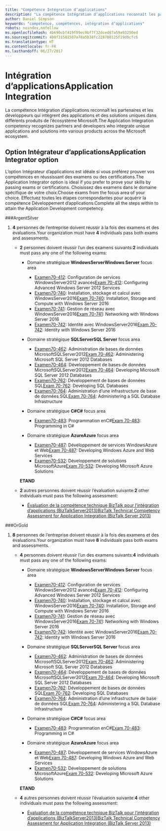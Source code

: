 ```yaml
---
title: "Compétence Intégration d’applications"
description: "La compétence Intégration d’applications reconnaît les partenaires et les développeurs qui intègrent des applications et des solutions uniques dans différents produits de l’écosystème Microsoft."
author: Daniel Simpson
keywords: "compétence, compétences, intégration d’applications"
robots: noindex,nofollow
ms.openlocfilehash: 4b690cbf419f99ec9bf7f32dced87a59a93250ed
ms.sourcegitcommit: 400f31501507a78a5b38fc228780125f19d0cfc6
ms.translationtype: HT
ms.contentlocale: fr-FR
ms.lasthandoff: 06/27/2017
---
```

# <a name="application-integration"></a><span data-ttu-id="337ac-104">Intégration d’applications</span><span class="sxs-lookup"><span data-stu-id="337ac-104">Application Integration</span></span> 
<span data-ttu-id="337ac-105">La compétence Intégration d’applications reconnaît les partenaires et les développeurs qui intègrent des applications et des solutions uniques dans différents produits de l’écosystème Microsoft.</span><span class="sxs-lookup"><span data-stu-id="337ac-105">The Application Integration competency recognizes partners and developers who integrate unique applications and solutions into various products across the Microsoft ecosystem.</span></span> 

## <a name="application-integrator-option"></a><span data-ttu-id="337ac-106">Option Intégrateur d’applications</span><span class="sxs-lookup"><span data-stu-id="337ac-106">Application Integrator option</span></span>

<span data-ttu-id="337ac-107">L’option Intégrateur d’applications est idéale si vous préférez prouver vos compétences en réussissant des examens ou des certifications.</span><span class="sxs-lookup"><span data-stu-id="337ac-107">The Application Integrator option is ideal if you prefer to prove your skills by passing exams or certifications.</span></span> <span data-ttu-id="337ac-108">Choisissez des examens dans le domaine spécifique de votre choix.</span><span class="sxs-lookup"><span data-stu-id="337ac-108">Choose exams from the focus area of your choice.</span></span> <span data-ttu-id="337ac-109">Effectuez toutes les étapes correspondantes pour acquérir la compétence Développement d’applications.</span><span class="sxs-lookup"><span data-stu-id="337ac-109">Complete all the steps within to attain the Application Development competency.</span></span>

###<a name="silver"></a><span data-ttu-id="337ac-110">Argent</span><span class="sxs-lookup"><span data-stu-id="337ac-110">Silver</span></span>
1. <span data-ttu-id="337ac-111">**4** personnes de l’entreprise doivent réussir à la fois des examens et des évaluations.</span><span class="sxs-lookup"><span data-stu-id="337ac-111">Your organization must have **4** individuals pass both exams and assessments.</span></span>

    - <span data-ttu-id="337ac-112">**2** personnes doivent réussir l’un des examens suivants:</span><span class="sxs-lookup"><span data-stu-id="337ac-112">**2** individuals must pass any one of the following exams:</span></span>

        - <span data-ttu-id="337ac-113">Domaine stratégique **WindowsServer**</span><span class="sxs-lookup"><span data-stu-id="337ac-113">**Windows Server** focus area</span></span>
            - <span data-ttu-id="337ac-114">[Examen70-412](https://www.microsoft.com/en-us/learning/exam-70-412.aspx): Configuration de services WindowsServer2012 avancés</span><span class="sxs-lookup"><span data-stu-id="337ac-114">[Exam 70-412](https://www.microsoft.com/en-us/learning/exam-70-412.aspx): Configuring Advanced Windows Server 2012 Services</span></span>
            - <span data-ttu-id="337ac-115">[Examen70-740](https://www.microsoft.com/en-us/learning/exam-70-740.aspx): Installation, stockage et calcul avec WindowsServer2016</span><span class="sxs-lookup"><span data-stu-id="337ac-115">[Exam 70-740](https://www.microsoft.com/en-us/learning/exam-70-740.aspx): Installation, Storage and Compute with Windows Server 2016</span></span>
            - <span data-ttu-id="337ac-116">[Examen70-741](https://www.microsoft.com/en-us/learning/exam-70-741.aspx): Gestion de réseau avec WindowsServer2016</span><span class="sxs-lookup"><span data-stu-id="337ac-116">[Exam 70-741](https://www.microsoft.com/en-us/learning/exam-70-741.aspx): Networking with Windows Server 2016</span></span>
            - <span data-ttu-id="337ac-117">[Examen70-742](https://www.microsoft.com/en-us/learning/exam-70-742.aspx): Identité avec WindowsServer2016</span><span class="sxs-lookup"><span data-stu-id="337ac-117">[Exam 70-742](https://www.microsoft.com/en-us/learning/exam-70-742.aspx): Identity with Windows Server 2016</span></span>

        - <span data-ttu-id="337ac-118">Domaine stratégique **SQLServer**</span><span class="sxs-lookup"><span data-stu-id="337ac-118">**SQL Server** focus area</span></span>

            - <span data-ttu-id="337ac-119">[Examen70-462](https://www.microsoft.com/en-us/learning/exam-70-462.aspx): Administration de bases de données MicrosoftSQLServer2012</span><span class="sxs-lookup"><span data-stu-id="337ac-119">[Exam 70-462](https://www.microsoft.com/en-us/learning/exam-70-462.aspx): Administering Microsoft SQL Server 2012 Databases</span></span>
            - <span data-ttu-id="337ac-120">[Examen70-464](https://www.microsoft.com/en-us/learning/exam-70-464.aspx): Développement de bases de données MicrosoftSQLServer2012</span><span class="sxs-lookup"><span data-stu-id="337ac-120">[Exam 70-464](https://www.microsoft.com/en-us/learning/exam-70-464.aspx): Developing Microsoft SQL Server 2012 Databases</span></span>
            - <span data-ttu-id="337ac-121">[Examen70-762](https://www.microsoft.com/en-us/learning/exam-70-762.aspx): Développement de bases de données SQL</span><span class="sxs-lookup"><span data-stu-id="337ac-121">[Exam 70-762](https://www.microsoft.com/en-us/learning/exam-70-762.aspx): Developing SQL Databases</span></span>
            - <span data-ttu-id="337ac-122">[Examen70-764](https://www.microsoft.com/en-us/learning/exam-70-764.aspx): Administration d’une infrastructure de base de données SQL</span><span class="sxs-lookup"><span data-stu-id="337ac-122">[Exam 70-764](https://www.microsoft.com/en-us/learning/exam-70-764.aspx): Administering a SQL Database Infrastructure</span></span>

        - <span data-ttu-id="337ac-123">Domaine stratégique **C#**</span><span class="sxs-lookup"><span data-stu-id="337ac-123">**C#** focus area</span></span> 

            - <span data-ttu-id="337ac-124">[Examen70-483](https://www.microsoft.com/en-us/learning/exam-70-483.aspx): Programmation enC#</span><span class="sxs-lookup"><span data-stu-id="337ac-124">[Exam 70-483](https://www.microsoft.com/en-us/learning/exam-70-483.aspx): Programming in C#</span></span>

        - <span data-ttu-id="337ac-125">Domaine stratégique **Azure**</span><span class="sxs-lookup"><span data-stu-id="337ac-125">**Azure** focus area</span></span>

            - <span data-ttu-id="337ac-126">[Examen70-487](https://www.microsoft.com/en-us/learning/exam-70-487.aspx): Développement de services WindowsAzure et Web</span><span class="sxs-lookup"><span data-stu-id="337ac-126">[Exam 70-487](https://www.microsoft.com/en-us/learning/exam-70-487.aspx): Developing Windows Azure and Web Services</span></span>
            - <span data-ttu-id="337ac-127">[Examen70-532](https://www.microsoft.com/en-us/learning/exam-70-532.aspx): Développement de solutions MicrosoftAzure</span><span class="sxs-lookup"><span data-stu-id="337ac-127">[Exam 70-532](https://www.microsoft.com/en-us/learning/exam-70-532.aspx): Developing Microsoft Azure Solutions</span></span>

        **<span data-ttu-id="337ac-128">ET</span><span class="sxs-lookup"><span data-stu-id="337ac-128">AND</span></span>**

    - <span data-ttu-id="337ac-129">**2** autres personnes doivent réussir l’évaluation suivante:</span><span class="sxs-lookup"><span data-stu-id="337ac-129">**2** other individuals must pass the following assessment:</span></span>

        - [<span data-ttu-id="337ac-130">Évaluation de la compétence technique BizTalk pour l’intégration d’applications (BizTalkServer2013)</span><span class="sxs-lookup"><span data-stu-id="337ac-130">BizTalk Technical Competency Assessment for Application Integration (BizTalk Server 2013)</span></span>](https://partneruniversity.microsoft.com/?whr=uri:MicrosoftAccount&courseId=12286&scoId=Id3XwITSB_2805299993)

###<a name="gold"></a><span data-ttu-id="337ac-131">Or</span><span class="sxs-lookup"><span data-stu-id="337ac-131">Gold</span></span>
1. <span data-ttu-id="337ac-132">**8** personnes de l’entreprise doivent réussir à la fois des examens et des évaluations.</span><span class="sxs-lookup"><span data-stu-id="337ac-132">Your organization must have **8** individuals pass both exams and assessments.</span></span>

    - <span data-ttu-id="337ac-133">**4** personnes doivent réussir l’un des examens suivants:</span><span class="sxs-lookup"><span data-stu-id="337ac-133">**4** individuals must pass any one of the following exams:</span></span>

        - <span data-ttu-id="337ac-134">Domaine stratégique **WindowsServer**</span><span class="sxs-lookup"><span data-stu-id="337ac-134">**Windows Server** focus area</span></span>

            - <span data-ttu-id="337ac-135">[Examen70-412](https://www.microsoft.com/en-us/learning/exam-70-412.aspx): Configuration de services WindowsServer2012 avancés</span><span class="sxs-lookup"><span data-stu-id="337ac-135">[Exam 70-412](https://www.microsoft.com/en-us/learning/exam-70-412.aspx): Configuring Advanced Windows Server 2012 Services</span></span>
            - <span data-ttu-id="337ac-136">[Examen70-740](https://www.microsoft.com/en-us/learning/exam-70-740.aspx): Installation, stockage et calcul avec WindowsServer2016</span><span class="sxs-lookup"><span data-stu-id="337ac-136">[Exam 70-740](https://www.microsoft.com/en-us/learning/exam-70-740.aspx): Installation, Storage and Compute with Windows Server 2016</span></span>
            - <span data-ttu-id="337ac-137">[Examen70-741](https://www.microsoft.com/en-us/learning/exam-70-741.aspx): Gestion de réseau avec WindowsServer2016</span><span class="sxs-lookup"><span data-stu-id="337ac-137">[Exam 70-741](https://www.microsoft.com/en-us/learning/exam-70-741.aspx): Networking with Windows Server 2016</span></span>
            - <span data-ttu-id="337ac-138">[Examen70-742](https://www.microsoft.com/en-us/learning/exam-70-742.aspx): Identité avec WindowsServer2016</span><span class="sxs-lookup"><span data-stu-id="337ac-138">[Exam 70-742](https://www.microsoft.com/en-us/learning/exam-70-742.aspx): Identity with Windows Server 2016</span></span>

        - <span data-ttu-id="337ac-139">Domaine stratégique **SQLServer**</span><span class="sxs-lookup"><span data-stu-id="337ac-139">**SQL Server** focus area</span></span>

            - <span data-ttu-id="337ac-140">[Examen70-462](https://www.microsoft.com/en-us/learning/exam-70-462.aspx): Administration de bases de données MicrosoftSQLServer2012</span><span class="sxs-lookup"><span data-stu-id="337ac-140">[Exam 70-462](https://www.microsoft.com/en-us/learning/exam-70-462.aspx): Administering Microsoft SQL Server 2012 Databases</span></span>
            - <span data-ttu-id="337ac-141">[Examen70-464](https://www.microsoft.com/en-us/learning/exam-70-464.aspx): Développement de bases de données MicrosoftSQLServer2012</span><span class="sxs-lookup"><span data-stu-id="337ac-141">[Exam 70-464](https://www.microsoft.com/en-us/learning/exam-70-464.aspx): Developing Microsoft SQL Server 2012 Databases</span></span>
            - <span data-ttu-id="337ac-142">[Examen70-762](https://www.microsoft.com/en-us/learning/exam-70-762.aspx): Développement de bases de données SQL</span><span class="sxs-lookup"><span data-stu-id="337ac-142">[Exam 70-762](https://www.microsoft.com/en-us/learning/exam-70-762.aspx): Developing SQL Databases</span></span>
            - <span data-ttu-id="337ac-143">[Examen70-764](https://www.microsoft.com/en-us/learning/exam-70-764.aspx): Administration d’une infrastructure de base de données SQL</span><span class="sxs-lookup"><span data-stu-id="337ac-143">[Exam 70-764](https://www.microsoft.com/en-us/learning/exam-70-764.aspx): Administering a SQL Database Infrastructure</span></span>

        - <span data-ttu-id="337ac-144">Domaine stratégique **C#**</span><span class="sxs-lookup"><span data-stu-id="337ac-144">**C#** focus area</span></span> 

            - <span data-ttu-id="337ac-145">[Examen70-483](https://www.microsoft.com/en-us/learning/exam-70-483.aspx): Programmation enC#</span><span class="sxs-lookup"><span data-stu-id="337ac-145">[Exam 70-483](https://www.microsoft.com/en-us/learning/exam-70-483.aspx): Programming in C#</span></span>

        - <span data-ttu-id="337ac-146">Domaine stratégique **Azure**</span><span class="sxs-lookup"><span data-stu-id="337ac-146">**Azure** focus area</span></span>

            - <span data-ttu-id="337ac-147">[Examen70-487](https://www.microsoft.com/en-us/learning/exam-70-487.aspx): Développement de services WindowsAzure et Web</span><span class="sxs-lookup"><span data-stu-id="337ac-147">[Exam 70-487](https://www.microsoft.com/en-us/learning/exam-70-487.aspx): Developing Windows Azure and Web Services</span></span>
            - <span data-ttu-id="337ac-148">[Examen70-532](https://www.microsoft.com/en-us/learning/exam-70-532.aspx): Développement de solutions MicrosoftAzure</span><span class="sxs-lookup"><span data-stu-id="337ac-148">[Exam 70-532](https://www.microsoft.com/en-us/learning/exam-70-532.aspx): Developing Microsoft Azure Solutions</span></span>

        **<span data-ttu-id="337ac-149">ET</span><span class="sxs-lookup"><span data-stu-id="337ac-149">AND</span></span>**

    - <span data-ttu-id="337ac-150">**4** autres personnes doivent réussir l’évaluation suivante:</span><span class="sxs-lookup"><span data-stu-id="337ac-150">**4** other individuals must pass the following assessment:</span></span>

        - [<span data-ttu-id="337ac-151">Évaluation de la compétence technique BizTalk pour l’intégration d’applications (BizTalkServer2013)</span><span class="sxs-lookup"><span data-stu-id="337ac-151">BizTalk Technical Competency Assessment for Application Integration (BizTalk Server 2013)</span></span>](https://partneruniversity.microsoft.com/?whr=uri:MicrosoftAccount&courseId=12286&scoId=Id3XwITSB_2805299993)

